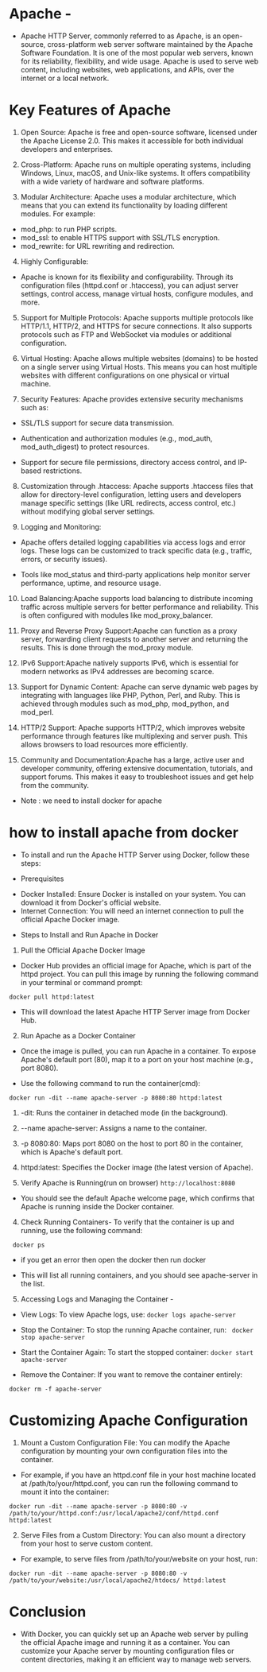 
# Apache -
- Apache HTTP Server, commonly referred to as Apache, is an open-source, cross-platform web server software maintained by the Apache Software Foundation. It is one of the most popular web servers, known for its reliability, flexibility, and wide usage. Apache is used to serve web content, including websites, web applications, and APIs, over the internet or a local network.

# Key Features of Apache

1. Open Source: Apache is free and open-source software, licensed under the Apache License 2.0. This makes it accessible for both individual developers and enterprises.

2. Cross-Platform: Apache runs on multiple operating systems, including Windows, Linux, macOS, and Unix-like systems. It offers compatibility with a wide variety of hardware and software platforms.

3. Modular Architecture: Apache uses a modular architecture, which means that you can extend its functionality by loading different modules. For example:
- mod_php: to run PHP scripts.
- mod_ssl: to enable HTTPS support with SSL/TLS encryption.
- mod_rewrite: for URL rewriting and redirection.


4. Highly Configurable:

- Apache is known for its flexibility and configurability. Through its configuration files (httpd.conf or .htaccess), you can adjust server settings, control access, manage virtual hosts, configure modules, and more.

5. Support for Multiple Protocols: Apache supports multiple protocols like HTTP/1.1, HTTP/2, and HTTPS for secure connections. It also supports protocols such as FTP and WebSocket via modules or additional configuration.

6. Virtual Hosting: Apache allows multiple websites (domains) to be hosted on a single server using Virtual Hosts. This means you can host multiple websites with different configurations on one physical or virtual machine.

7. Security Features: Apache provides extensive security mechanisms such as:

- SSL/TLS support for secure data transmission.

- Authentication and authorization modules (e.g., mod_auth, mod_auth_digest) to protect resources.
- Support for secure file permissions, directory access control, and IP-based restrictions.

8. Customization through .htaccess: Apache supports .htaccess files that allow for directory-level configuration, letting users and developers manage specific settings (like URL redirects, access control, etc.) without modifying global server settings.

9. Logging and Monitoring:
 - Apache offers detailed logging capabilities via access logs and error logs. These logs can be customized to track specific data (e.g., traffic, errors, or security issues).

- Tools like mod_status and third-party applications help monitor server performance, uptime, and resource usage.

10. Load Balancing:Apache supports load balancing to distribute incoming traffic across multiple servers for better performance and reliability. This is often configured with modules like mod_proxy_balancer.

10. Proxy and Reverse Proxy Support:Apache can function as a proxy server, forwarding client requests to another server and returning the results. This is done through the mod_proxy module.


12. IPv6 Support:Apache natively supports IPv6, which is essential for modern networks as IPv4 addresses are becoming scarce.

13. Support for Dynamic Content: Apache can serve dynamic web pages by integrating with languages like PHP, Python, Perl, and Ruby. This is achieved through modules such as mod_php, mod_python, and mod_perl.

14. HTTP/2 Support: Apache supports HTTP/2, which improves website performance through features like multiplexing and server push. This allows browsers to load resources more efficiently.

15. Community and Documentation:Apache has a large, active user and developer community, offering extensive documentation, tutorials, and support forums. This makes it easy to troubleshoot issues and get help from the community.

* Note : we need to install docker for apache 


# how to install apache from docker

- To install and run the Apache HTTP Server using Docker, follow these steps:

* Prerequisites
- Docker Installed: Ensure Docker is installed on your system. You can download it from Docker's official website.
- Internet Connection: You will need an internet connection to pull the official Apache Docker image.

* Steps to Install and Run Apache in Docker
1. Pull the Official Apache Docker Image

- Docker Hub provides an official image for Apache, which is part of the httpd project. You can pull this image by running the following command in your terminal or command prompt:

`docker pull httpd:latest `

- This will download the latest Apache HTTP Server image from Docker Hub.

2. Run Apache as a Docker Container

- Once the image is pulled, you can run Apache in a container. To expose Apache's default port (80), map it to a port on your host machine (e.g., port 8080).

- Use the following command to run the container(cmd):


`docker run -dit --name apache-server -p 8080:80 httpd:latest`


1. -dit: Runs the container in detached mode (in the background).
2. --name apache-server: Assigns a name to the container.
3. -p 8080:80: Maps port 8080 on the host to port 80 in the container, which is Apache's default port.
4. httpd:latest: Specifies the Docker image (the latest version of Apache).

3. Verify Apache is Running(run on browser)
`http://localhost:8080`
- You should see the default Apache welcome page, which confirms that Apache is running inside the Docker container.

4. Check Running Containers- To verify that the container is up and running, use the following command:

` docker ps`
  - if you get an error then open the docker then run docker
  
- This will list all running containers, and you should see apache-server in the list.

5. Accessing Logs and Managing the Container -

- View Logs: To view Apache logs, use:
`docker logs apache-server `

- Stop the Container: To stop the running Apache container, run:
` docker stop apache-server`

- Start the Container Again: To start the stopped container:
`docker start apache-server`

- Remove the Container: If you want to remove the container entirely:

`docker rm -f apache-server`

# Customizing Apache Configuration
1. Mount a Custom Configuration File: You can modify the Apache configuration by mounting your own configuration files into the container.

- For example, if you have an httpd.conf file in your host machine located at /path/to/your/httpd.conf, you can run the following command to mount it into the container:

`docker run -dit --name apache-server -p 8080:80 -v /path/to/your/httpd.conf:/usr/local/apache2/conf/httpd.conf httpd:latest`

2. Serve Files from a Custom Directory: You can also mount a directory from your host to serve custom content.

- For example, to serve files from /path/to/your/website on your host, run:

`docker run -dit --name apache-server -p 8080:80 -v /path/to/your/website:/usr/local/apache2/htdocs/ httpd:latest`

# Conclusion
- With Docker, you can quickly set up an Apache web server by pulling the official Apache image and running it as a container. You can customize your Apache server by mounting configuration files or content directories, making it an efficient way to manage web servers.